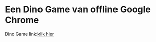 # Een Dino Game van offline Google Chrome
Dino Game link:<a href="https://yepssnl.github.io/dino/" target="_blank">klik hier</a>
